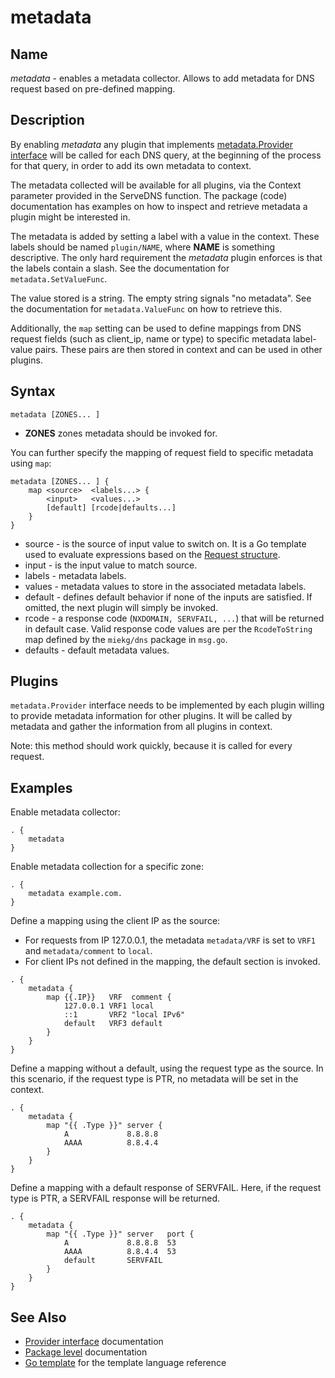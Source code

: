 # metadata

## Name

*metadata* - enables a metadata collector. Allows to add metadata for DNS request based on pre-defined
mapping.

## Description

By enabling *metadata* any plugin that implements [metadata.Provider
interface](https://godoc.org/github.com/coredns/coredns/plugin/metadata#Provider) will be called for
each DNS query, at the beginning of the process for that query, in order to add its own metadata to
context.

The metadata collected will be available for all plugins, via the Context parameter provided in the
ServeDNS function. The package (code) documentation has examples on how to inspect and retrieve
metadata a plugin might be interested in.

The metadata is added by setting a label with a value in the context. These labels should be named
`plugin/NAME`, where **NAME** is something descriptive. The only hard requirement the *metadata*
plugin enforces is that the labels contain a slash. See the documentation for
`metadata.SetValueFunc`.

The value stored is a string. The empty string signals "no metadata". See the documentation for
`metadata.ValueFunc` on how to retrieve this.

Additionally, the `map` setting can be used to define mappings from DNS request fields (such as client_ip, name or type)
to specific metadata label-value pairs. These pairs are then stored in context and can be used in other plugins.

## Syntax

~~~
metadata [ZONES... ]
~~~

* **ZONES** zones metadata should be invoked for.

You can further specify the mapping of request field to specific metadata using `map`:

~~~
metadata [ZONES... ] {
    map <source>  <labels...> {
        <input>   <values...>
        [default] [rcode|defaults...]
    }
}
~~~

* source - is the source of input value to switch on. It is a Go template used to evaluate expressions based on the 
[Request structure](https://pkg.go.dev/github.com/coredns/coredns/request#Request).
* input - is the input value to match source.
* labels - metadata labels.
* values - metadata values to store in the associated metadata labels.
* default - defines default behavior if none of the inputs are satisfied. If omitted, the next plugin will simply be
  invoked.
* rcode -  a response code (`NXDOMAIN, SERVFAIL, ...`) that will be returned in default case. Valid response code values
  are per the `RcodeToString` map defined by the `miekg/dns` package in `msg.go`.
* defaults - default metadata values.

## Plugins

`metadata.Provider` interface needs to be implemented by each plugin willing to provide metadata
information for other plugins. It will be called by metadata and gather the information from all
plugins in context.

Note: this method should work quickly, because it is called for every request.

## Examples

Enable metadata collector:

~~~ corefile
. {
    metadata
}
~~~

Enable metadata collection for a specific zone:

~~~ corefile
. {
    metadata example.com.
}
~~~

Define a mapping using the client IP as the source:
- For requests from IP 127.0.0.1, the metadata `metadata/VRF` is set to `VRF1` and `metadata/comment` to `local`.
- For client IPs not defined in the mapping, the default section is invoked.

~~~ corefile
. {
    metadata {
        map {{.IP}}   VRF  comment {
            127.0.0.1 VRF1 local
            ::1       VRF2 "local IPv6"
            default   VRF3 default
        }
    }
}
~~~

Define a mapping without a default, using the request type as the source. 
In this scenario, if the request type is PTR, no metadata will be set in the context.

~~~ corefile
. {
    metadata {
        map "{{ .Type }}" server {
            A             8.8.8.8
            AAAA          8.8.4.4
        }
    }
}
~~~

Define a mapping with a default response of SERVFAIL. 
Here, if the request type is PTR, a SERVFAIL response will be returned.

~~~ corefile
. {
    metadata {
        map "{{ .Type }}" server   port {
            A             8.8.8.8  53
            AAAA          8.8.4.4  53
            default       SERVFAIL
        }
    }
}
~~~

## See Also

* [Provider interface](https://godoc.org/github.com/coredns/coredns/plugin/metadata#Provider) documentation
* [Package level](https://godoc.org/github.com/coredns/coredns/plugin/metadata) documentation
* [Go template](https://golang.org/pkg/text/template/) for the template language reference
